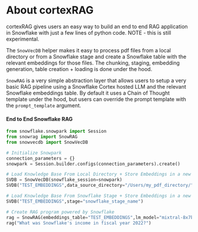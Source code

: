 # About cortexRAG
cortexRAG gives users an easy way to build an end to end RAG application in Snowflake with just a few lines of python code. NOTE - this is still experimental.

The `SnowVecDB` helper makes it easy to process pdf files from a local directory or from a Snowflake stage and create a Snowflake table with the relevant embeddings for those files. The chunking, staging, embedding generation, table creation + loading is done under the hood.

`SnowRAG` is a very simple abstraction layer that allows users to setup a very basic RAG pipeline using a Snowflake Cortex hosted LLM and the relevant Snowflake embeddings table. By default it uses a Chain of Thought template under the hood, but users can override the prompt template with the `prompt_template` argument.


#### End to End Snowflake RAG
```python
from snowflake.snowpark import Session 
from snowrag import SnowRAG 
from snowvecdb import SnowVecDB

# Initialize Snowpark
connection_parameters = {} 
snowpark = Session.builder.configs(connection_parameters).create()

# Load Knowledge Base From Local Directory + Store Embeddings in a new Snowflake Table
SVDB = SnowVecDB(snowflake_session=snowpark) 
SVDB("TEST_EMBEDDINGS",data_source_directory="/Users/my_pdf_directory/")

# Load Knowledge Base From Snowflake Stage + Store Embeddings in a new Snowflake Table
SVDB("TEST_EMBEDDINGS",stage="snowflake_stage_name")

# Create RAG program powered by Snowflake
rag = SnowRAG(embeddings_table="TEST_EMBEDDINGS",lm_model="mixtral-8x7b",snowflake_session=snowpark)
rag("What was Snowflake's income in fiscal year 2022?")
```

